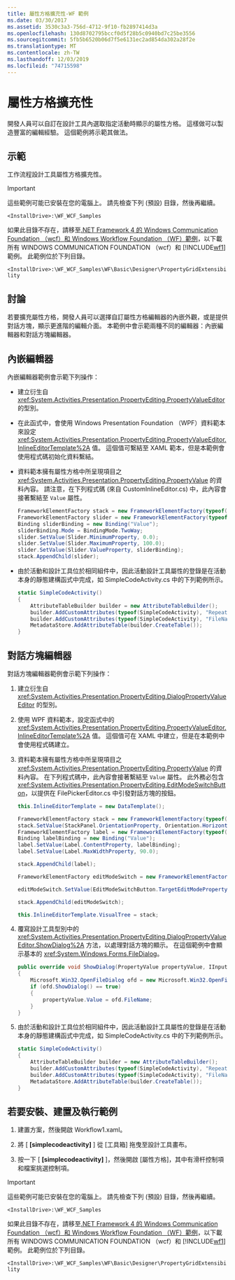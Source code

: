 ```yaml
---
title: 屬性方格擴充性-WF 範例
ms.date: 03/30/2017
ms.assetid: 3530c3a3-756d-4712-9f10-fb2897414d3a
ms.openlocfilehash: 130d8702795bccf0d5f28b5c0940bd7c25be3556
ms.sourcegitcommit: 5fb5b6520b06d7f5e6131ec2ad854da302a28f2e
ms.translationtype: MT
ms.contentlocale: zh-TW
ms.lasthandoff: 12/03/2019
ms.locfileid: "74715598"
---
```

# <a name="property-grid-extensibility"></a>屬性方格擴充性

開發人員可以自訂在設計工具內選取指定活動時顯示的屬性方格。 這樣做可以製造豐富的編輯經驗。 這個範例將示範其做法。

## <a name="demonstrates"></a>示範

工作流程設計工具屬性方格擴充性。

> [!IMPORTANT]
> 這些範例可能已安裝在您的電腦上。 請先檢查下列 (預設) 目錄，然後再繼續。
>
> `<InstallDrive>:\WF_WCF_Samples`
>
> 如果此目錄不存在，請移至[.NET Framework 4 的 Windows Communication Foundation （wcf）和 Windows Workflow Foundation （WF）範例](https://www.microsoft.com/download/details.aspx?id=21459)，以下載所有 WINDOWS COMMUNICATION FOUNDATION （wcf）和 [!INCLUDE[wf1](../../../../includes/wf1-md.md)] 範例。 此範例位於下列目錄。
>
> `<InstallDrive>:\WF_WCF_Samples\WF\Basic\Designer\PropertyGridExtensibility`

## <a name="discussion"></a>討論

若要擴充屬性方格，開發人員可以選擇自訂屬性方格編輯器的內嵌外觀，或是提供對話方塊，顯示更進階的編輯介面。 本範例中會示範兩種不同的編輯器：內嵌編輯器和對話方塊編輯器。

## <a name="inline-editor"></a>內嵌編輯器

內嵌編輯器範例會示範下列操作：

- 建立衍生自 <xref:System.Activities.Presentation.PropertyEditing.PropertyValueEditor> 的型別。

- 在此函式中，會使用 Windows Presentation Foundation （WPF）資料範本來設定 <xref:System.Activities.Presentation.PropertyEditing.PropertyValueEditor.InlineEditorTemplate%2A> 值。 這個值可繫結至 XAML 範本，但是本範例會使用程式碼初始化資料繫結。

- 資料範本擁有屬性方格中所呈現項目之 <xref:System.Activities.Presentation.PropertyEditing.PropertyValue> 的資料內容。 請注意，在下列程式碼 (來自 CustomInlineEditor.cs) 中，此內容會接著繫結至 `Value` 屬性。

    ```csharp
    FrameworkElementFactory stack = new FrameworkElementFactory(typeof(StackPanel));
    FrameworkElementFactory slider = new FrameworkElementFactory(typeof(Slider));
    Binding sliderBinding = new Binding("Value");
    sliderBinding.Mode = BindingMode.TwoWay;
    slider.SetValue(Slider.MinimumProperty, 0.0);
    slider.SetValue(Slider.MaximumProperty, 100.0);
    slider.SetValue(Slider.ValueProperty, sliderBinding);
    stack.AppendChild(slider);
    ```

- 由於活動和設計工具位於相同組件中，因此活動設計工具屬性的登錄是在活動本身的靜態建構函式中完成，如 SimpleCodeActivity.cs 中的下列範例所示。

    ```csharp
    static SimpleCodeActivity()
    {
        AttributeTableBuilder builder = new AttributeTableBuilder();
        builder.AddCustomAttributes(typeof(SimpleCodeActivity), "RepeatCount", new EditorAttribute(typeof(CustomInlineEditor), typeof(PropertyValueEditor)));
        builder.AddCustomAttributes(typeof(SimpleCodeActivity), "FileName", new EditorAttribute(typeof(FilePickerEditor), typeof(DialogPropertyValueEditor)));
        MetadataStore.AddAttributeTable(builder.CreateTable());
    }
    ```

## <a name="dialog-editor"></a>對話方塊編輯器

對話方塊編輯器範例會示範下列操作：

1. 建立衍生自 <xref:System.Activities.Presentation.PropertyEditing.DialogPropertyValueEditor> 的型別。

2. 使用 WPF 資料範本，設定函式中的 <xref:System.Activities.Presentation.PropertyEditing.PropertyValueEditor.InlineEditorTemplate%2A> 值。 這個值可在 XAML 中建立，但是在本範例中會使用程式碼建立。

3. 資料範本擁有屬性方格中所呈現項目之 <xref:System.Activities.Presentation.PropertyEditing.PropertyValue> 的資料內容。 在下列程式碼中，此內容會接著繫結至 `Value` 屬性。 此外務必包含 <xref:System.Activities.Presentation.PropertyEditing.EditModeSwitchButton>，以提供在 FilePickerEditor.cs 中引發對話方塊的按鈕。

    ```csharp
    this.InlineEditorTemplate = new DataTemplate();

    FrameworkElementFactory stack = new FrameworkElementFactory(typeof(StackPanel));
    stack.SetValue(StackPanel.OrientationProperty, Orientation.Horizontal);
    FrameworkElementFactory label = new FrameworkElementFactory(typeof(Label));
    Binding labelBinding = new Binding("Value");
    label.SetValue(Label.ContentProperty, labelBinding);
    label.SetValue(Label.MaxWidthProperty, 90.0);

    stack.AppendChild(label);

    FrameworkElementFactory editModeSwitch = new FrameworkElementFactory(typeof(EditModeSwitchButton));

    editModeSwitch.SetValue(EditModeSwitchButton.TargetEditModeProperty, PropertyContainerEditMode.Dialog);

    stack.AppendChild(editModeSwitch);

    this.InlineEditorTemplate.VisualTree = stack;
    ```

4. 覆寫設計工具型別中的 <xref:System.Activities.Presentation.PropertyEditing.DialogPropertyValueEditor.ShowDialog%2A> 方法，以處理對話方塊的顯示。 在這個範例中會顯示基本的 <xref:System.Windows.Forms.FileDialog>。

    ```csharp
    public override void ShowDialog(PropertyValue propertyValue, IInputElement commandSource)
    {
        Microsoft.Win32.OpenFileDialog ofd = new Microsoft.Win32.OpenFileDialog();
        if (ofd.ShowDialog() == true)
        {
            propertyValue.Value = ofd.FileName;
        }
    }
    ```

5. 由於活動和設計工具位於相同組件中，因此活動設計工具屬性的登錄是在活動本身的靜態建構函式中完成，如 SimpleCodeActivity.cs 中的下列範例所示。

    ```csharp
    static SimpleCodeActivity()
    {
        AttributeTableBuilder builder = new AttributeTableBuilder();
        builder.AddCustomAttributes(typeof(SimpleCodeActivity), "RepeatCount", new EditorAttribute(typeof(CustomInlineEditor), typeof(PropertyValueEditor)));
        builder.AddCustomAttributes(typeof(SimpleCodeActivity), "FileName", new EditorAttribute(typeof(FilePickerEditor), typeof(DialogPropertyValueEditor)));
        MetadataStore.AddAttributeTable(builder.CreateTable());
    }
    ```

## <a name="to-set-up-build-and-run-the-sample"></a>若要安裝、建置及執行範例

1. 建置方案，然後開啟 Workflow1.xaml。

2. 將 [ **[simplecodeactivity]** ] 從 [工具箱] 拖曳至設計工具畫布。

3. 按一下 [ **[simplecodeactivity]** ]，然後開啟 [屬性方格]，其中有滑杆控制項和檔案挑選控制項。

> [!IMPORTANT]
> 這些範例可能已安裝在您的電腦上。 請先檢查下列 (預設) 目錄，然後再繼續。
>
> `<InstallDrive>:\WF_WCF_Samples`
>
> 如果此目錄不存在，請移至[.NET Framework 4 的 Windows Communication Foundation （wcf）和 Windows Workflow Foundation （WF）範例](https://www.microsoft.com/download/details.aspx?id=21459)，以下載所有 WINDOWS COMMUNICATION FOUNDATION （wcf）和 [!INCLUDE[wf1](../../../../includes/wf1-md.md)] 範例。 此範例位於下列目錄。
>
> `<InstallDrive>:\WF_WCF_Samples\WF\Basic\Designer\PropertyGridExtensibility`
